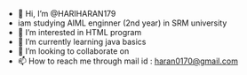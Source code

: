 - 👋 Hi, I’m @HARIHARAN179
- iam studying AIML enginner (2nd year) in SRM university
- 👀 I’m interested in HTML program 
- 🌱 I’m currently learning java basics 
- 💞️ I’m looking to collaborate on 
- 📫 How to reach me through mail id : haran0170@gmail.com

<!---
HARIHARAN179/HARIHARAN179 is a ✨ special ✨ repository because its `README.md` (this file) appears on your GitHub profile.
You can click the Preview link to take a look at your changes.
--->
